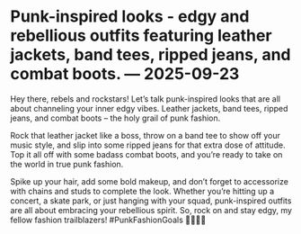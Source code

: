 # Punk-inspired looks - edgy and rebellious outfits featuring leather jackets, band tees, ripped jeans, and combat boots. — 2025-09-23

Hey there, rebels and rockstars! Let’s talk punk-inspired looks that are all about channeling your inner edgy vibes. Leather jackets, band tees, ripped jeans, and combat boots – the holy grail of punk fashion. 

Rock that leather jacket like a boss, throw on a band tee to show off your music style, and slip into some ripped jeans for that extra dose of attitude. Top it all off with some badass combat boots, and you’re ready to take on the world in true punk fashion.

Spike up your hair, add some bold makeup, and don’t forget to accessorize with chains and studs to complete the look. Whether you’re hitting up a concert, a skate park, or just hanging with your squad, punk-inspired outfits are all about embracing your rebellious spirit. So, rock on and stay edgy, my fellow fashion trailblazers! #PunkFashionGoals 🤘👕👖👢